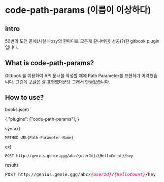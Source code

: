 # code-path-params (이름이 이상하다)

## intro
50번의 도전 끝에(사실 Hosy의 한마디로 모든게 끝나버린) 성공(?)한 gitbook plugin 입니다.

## What is code-path-params?
Gitbook 을 이용하여 API 문서를 작성할 때에 Path Parameter를 표현하기 어려웠습니다.
그런데 [구글](https://developers.google.com/gmail/api/v1/reference/users/drafts/create)은 잘 표현했더군요
그래서 만들었습니다.

## How to use?

books.json)

{
  "plugins": ["code-path-params"],
}


syntax)
```
METHOD URL{Path-Parameter-Name}
```

ex)
```
POST http://genius.genie.ggg/abc/{userId}/{HelloCount}/hey
```

result)
<pre><span>POST http://genius.genie.ggg/abc/<var><span style="color:#ec407a;font-weight:bold;font-style:italic;">{userId}</span></var>/<var><span style="color:#ec407a;font-weight:bold;font-style:italic;">{HelloCount}</span></var>/hey
</span></pre>
